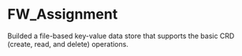 # FW_Assignment
Builded a file-based key-value data store that supports the basic CRD (create, read, and delete) operations.
